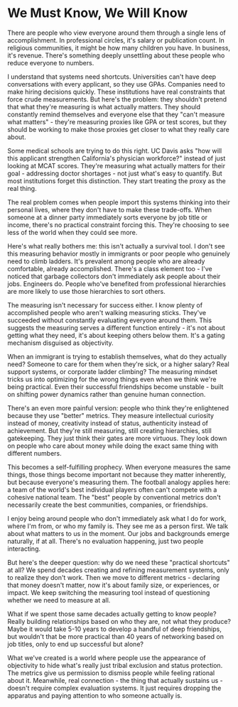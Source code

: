 # We Must Know, We Will Know

There are people who view everyone around them through a single lens of accomplishment. In professional circles, it's salary or publication count. In religious communities, it might be how many children you have. In business, it's revenue. There's something deeply unsettling about these people who reduce everyone to numbers.

I understand that systems need shortcuts. Universities can't have deep conversations with every applicant, so they use GPAs. Companies need to make hiring decisions quickly. These institutions have real constraints that force crude measurements. But here's the problem: they shouldn't pretend that what they're measuring is what actually matters. They should constantly remind themselves and everyone else that they "can't measure what matters" - they're measuring proxies like GPA or test scores, but they should be working to make those proxies get closer to what they really care about.

Some medical schools are trying to do this right. UC Davis asks "how will this applicant strengthen California's physician workforce?" instead of just looking at MCAT scores. They're measuring what actually matters for their goal - addressing doctor shortages - not just what's easy to quantify. But most institutions forget this distinction. They start treating the proxy as the real thing.

The real problem comes when people import this systems thinking into their personal lives, where they don't have to make these trade-offs. When someone at a dinner party immediately sorts everyone by job title or income, there's no practical constraint forcing this. They're choosing to see less of the world when they could see more.

Here's what really bothers me: this isn't actually a survival tool. I don't see this measuring behavior mostly in immigrants or poor people who genuinely need to climb ladders. It's prevalent among people who are already comfortable, already accomplished. There's a class element too - I've noticed that garbage collectors don't immediately ask people about their jobs. Engineers do. People who've benefited from professional hierarchies are more likely to use those hierarchies to sort others.

The measuring isn't necessary for success either. I know plenty of accomplished people who aren't walking measuring sticks. They've succeeded without constantly evaluating everyone around them. This suggests the measuring serves a different function entirely - it's not about getting what they need, it's about keeping others below them. It's a gating mechanism disguised as objectivity.

When an immigrant is trying to establish themselves, what do they actually need? Someone to care for them when they're sick, or a higher salary? Real support systems, or corporate ladder climbing? The measuring mindset tricks us into optimizing for the wrong things even when we think we're being practical. Even their successful friendships become unstable - built on shifting power dynamics rather than genuine human connection.

There's an even more painful version: people who think they're enlightened because they use "better" metrics. They measure intellectual curiosity instead of money, creativity instead of status, authenticity instead of achievement. But they're still measuring, still creating hierarchies, still gatekeeping. They just think their gates are more virtuous. They look down on people who care about money while doing the exact same thing with different numbers.

This becomes a self-fulfilling prophecy. When everyone measures the same things, those things become important not because they matter inherently, but because everyone's measuring them. The football analogy applies here: a team of the world's best individual players often can't compete with a cohesive national team. The "best" people by conventional metrics don't necessarily create the best communities, companies, or friendships.

I enjoy being around people who don't immediately ask what I do for work, where I'm from, or who my family is. They see me as a person first. We talk about what matters to us in the moment. Our jobs and backgrounds emerge naturally, if at all. There's no evaluation happening, just two people interacting.

But here's the deeper question: why do we need these "practical shortcuts" at all? We spend decades creating and refining measurement systems, only to realize they don't work. Then we move to different metrics - declaring that money doesn't matter, now it's about family size, or experiences, or impact. We keep switching the measuring tool instead of questioning whether we need to measure at all.

What if we spent those same decades actually getting to know people? Really building relationships based on who they are, not what they produce? Maybe it would take 5-10 years to develop a handful of deep friendships, but wouldn't that be more practical than 40 years of networking based on job titles, only to end up successful but alone?

What we've created is a world where people use the appearance of objectivity to hide what's really just tribal exclusion and status protection. The metrics give us permission to dismiss people while feeling rational about it. Meanwhile, real connection - the thing that actually sustains us - doesn't require complex evaluation systems. It just requires dropping the apparatus and paying attention to who someone actually is.